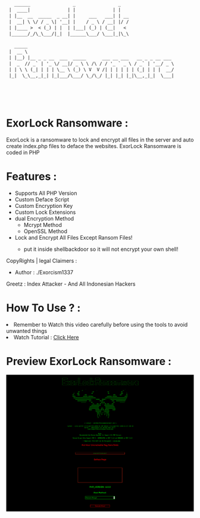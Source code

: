 <pre>
<code>
   ______                _                _    
 |  ____|              | |              | |   
 | |__  __  _____  _ __| |     ___   ___| | __
 |  __| \ \/ / _ \| '__| |    / _ \ / __| |/ /
 | |____ >  < (_) | |  | |___| (_) | (__|   < 
 |______/_/\_\___/|_|  |______\___/ \___|_|\_\

   _____                                                        
 |  __ \                                                       
 | |__) |__ _ _ __  ___  _____      ___ __ ___   __ _ _ __ ___ 
 |  _  // _` | '_ \/ __|/ _ \ \ /\ / / '_ ` _ \ / _` | '__/ _ \
 | | \ \ (_| | | | \__ \ (_) \ V  V /| | | | | | (_| | | |  __/
 |_|  \_\__,_|_| |_|___/\___/ \_/\_/ |_| |_| |_|\__,_|_|  \___|
                                                               
                                                                                                            
                                              
</code>
</pre>

# ExorLock Ransomware :
ExorLock is a ransomware to lock and encrypt all files in the server and auto create index.php files to deface the websites. ExorLock Ransomware is coded in PHP 

# Features :
<ul>
<li>Supports All PHP Version</li>
<li>Custom Deface Script</li>
<li>Custom Encryption Key</li>
<li>Custom Lock Extensions</li>
<li>dual Encryption Method
<ul>
<li>Mcrypt Method</li>
<li>OpenSSL Method</li>
</ul>

<li>Lock and Encrypt All Files Except Ransom Files! </li>
<ul>
<li>put it inside shellbackdoor so it will not encrypt your own shell!</li>
</ul>

</ul>
CopyRights | legal Claimers :

<ul>
<li>Author : ./Exorcism1337</li>
</ul>
Greetz : Index Attacker - And All Indonesian Hackers

# How To Use ? :
<li>Remember to Watch this video carefully before using the tools to avoid unwanted things</li>
<li>Watch Tutorial : <a href = "https://www.youtube.com/watch?v=SAbFYlcKB1g" target = "_blank">Click Here</a></li>

# Preview ExorLock Ransomware :
![1](https://raw.githubusercontent.com/Yudas1337/ExorLock_Ransomware/master/screenshot.png)

